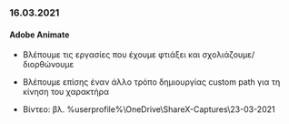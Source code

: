 ### 16.03.2021
#### Adobe Animate

* Βλέπουμε τις εργασίες που έχουμε φτιάξει και σχολιάζουμε/διορθώνουμε
* Βλέπουμε επίσης έναν άλλο τρόπο δημιουργίας custom path για τη κίνηση του χαρακτήρα

* Βίντεο: βλ. %userprofile%\OneDrive\ShareX-Captures\23-03-2021
